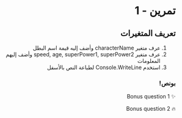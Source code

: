 <div dir=rtl>
  
#  تمرين - 1

## تعريف المتغيرات

1. عرف متغير characterName وأضف إليه قيمة اسم البطل
2. عرف متغير speed, age, superPower1, superPower2 وأضف إليهم المعلومات
3. استخدم Console.WriteLine لطباعة النص بالأسفل

### بونص!

✨
Bonus question 1

🔥
Bonus question 2


</div>
